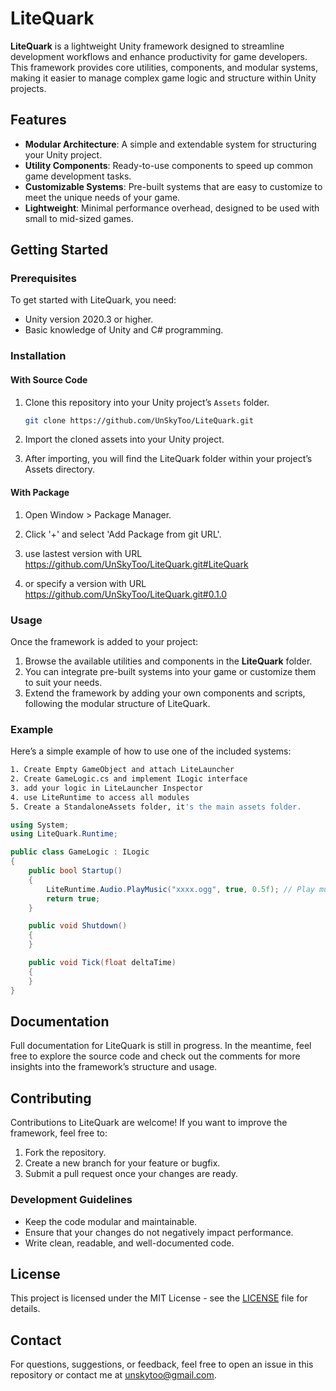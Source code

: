 # LiteQuark

**LiteQuark** is a lightweight Unity framework designed to streamline development workflows and enhance productivity for game developers. This framework provides core utilities, components, and modular systems, making it easier to manage complex game logic and structure within Unity projects.

## Features

- **Modular Architecture**: A simple and extendable system for structuring your Unity project.
- **Utility Components**: Ready-to-use components to speed up common game development tasks.
- **Customizable Systems**: Pre-built systems that are easy to customize to meet the unique needs of your game.
- **Lightweight**: Minimal performance overhead, designed to be used with small to mid-sized games.
  
## Getting Started

### Prerequisites

To get started with LiteQuark, you need:

- Unity version 2020.3 or higher.
- Basic knowledge of Unity and C# programming.

### Installation

#### With Source Code

1. Clone this repository into your Unity project’s `Assets` folder.

   ```bash
   git clone https://github.com/UnSkyToo/LiteQuark.git
   ```

2. Import the cloned assets into your Unity project.

3. After importing, you will find the LiteQuark folder within your project’s Assets directory.

#### With Package

1. Open Window > Package Manager.

2. Click '+' and select 'Add Package from git URL'.

3. use lastest version with URL https://github.com/UnSkyToo/LiteQuark.git#LiteQuark
   
4. or specify a version with URL https://github.com/UnSkyToo/LiteQuark.git#0.1.0

### Usage

Once the framework is added to your project:

1. Browse the available utilities and components in the **LiteQuark** folder.
2. You can integrate pre-built systems into your game or customize them to suit your needs.
3. Extend the framework by adding your own components and scripts, following the modular structure of LiteQuark.

### Example

Here’s a simple example of how to use one of the included systems:

``` bash
1. Create Empty GameObject and attach LiteLauncher
2. Create GameLogic.cs and implement ILogic interface
3. add your logic in LiteLauncher Inspector
4. use LiteRuntime to access all modules
5. Create a StandaloneAssets folder, it's the main assets folder.
```

```csharp
using System;
using LiteQuark.Runtime;

public class GameLogic : ILogic
{
    public bool Startup()
    {
        LiteRuntime.Audio.PlayMusic("xxxx.ogg", true, 0.5f); // Play music with Audio Module
        return true;
    }

    public void Shutdown()
    {
    }

    public void Tick(float deltaTime)
    {
    }
}
```

## Documentation

Full documentation for LiteQuark is still in progress. In the meantime, feel free to explore the source code and check out the comments for more insights into the framework’s structure and usage.

## Contributing

Contributions to LiteQuark are welcome! If you want to improve the framework, feel free to:

1. Fork the repository.
2. Create a new branch for your feature or bugfix.
3. Submit a pull request once your changes are ready.

### Development Guidelines

- Keep the code modular and maintainable.
- Ensure that your changes do not negatively impact performance.
- Write clean, readable, and well-documented code.

## License

This project is licensed under the MIT License - see the [LICENSE](LICENSE) file for details.

## Contact

For questions, suggestions, or feedback, feel free to open an issue in this repository or contact me at [unskytoo@gmail.com](mailto:unskytoo@gmail.com).
